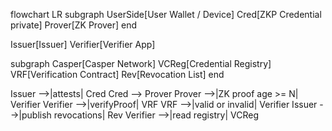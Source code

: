 flowchart LR
  subgraph UserSide[User Wallet / Device]
    Cred[ZKP Credential private]
    Prover[ZK Prover]
  end

  Issuer[Issuer]
  Verifier[Verifier App]

  subgraph Casper[Casper Network]
    VCReg[Credential Registry]
    VRF[Verification Contract]
    Rev[Revocation List]
  end

  Issuer -->|attests| Cred
  Cred --> Prover
  Prover -->|ZK proof age >= N| Verifier
  Verifier -->|verifyProof| VRF
  VRF -->|valid or invalid| Verifier
  Issuer -->|publish revocations| Rev
  Verifier -->|read registry| VCReg
